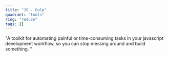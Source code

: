 ```yaml
---
title: "JS - Gulp"
quadrant: "tools"
ring: "reduce"
tags: []
---
```


"A toolkit for automating painful or time-consuming tasks in your javascript development workflow, so you can stop messing around and build something. "
